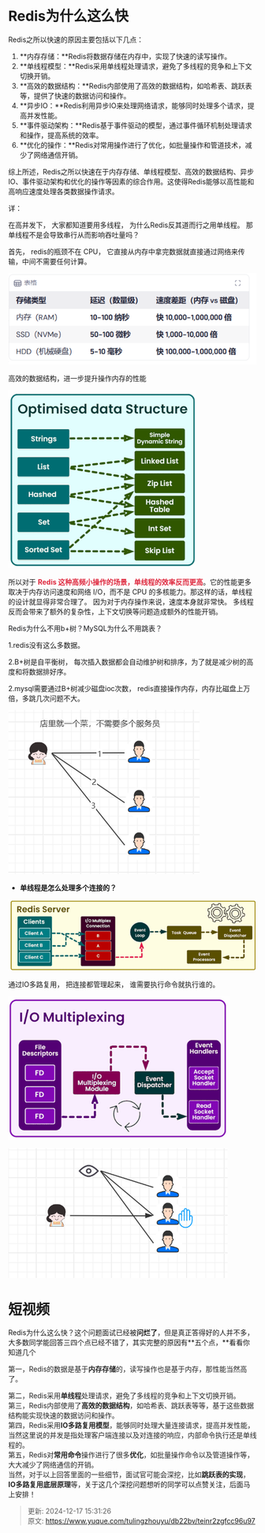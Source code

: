 # Redis为什么这么快

Redis之所以快速的原因主要包括以下几点：

1. **内存存储：**Redis将数据存储在内存中，实现了快速的读写操作。
2. **单线程模型：**Redis采用单线程处理请求，避免了多线程的竞争和上下文切换开销。
3. **高效的数据结构：**Redis内部使用了高效的数据结构，如哈希表、跳跃表等，提供了快速的数据访问和操作。
4. **异步IO：**Redis利用异步IO来处理网络请求，能够同时处理多个请求，提高并发性能。
5. **事件驱动架构：**Redis基于事件驱动的模型，通过事件循环机制处理请求和操作，提高系统的效率。
6. **优化的操作：**Redis对常用操作进行了优化，如批量操作和管道技术，减少了网络通信开销。

综上所述，Redis之所以快速在于内存存储、单线程模型、高效的数据结构、异步IO、事件驱动架构和优化的操作等因素的综合作用。这使得Redis能够以高性能和高响应速度处理各类数据操作请求。





详：

在高并发下， 大家都知道要用多线程，  为什么Redis反其道而行之用单线程。  那单线程不是会导致串行从而影响吞吐量吗？

首先，  redis的瓶颈不在 CPU，  它直接从内存中拿完数据就直接通过网络来传输，中间不需要任何计算。



![1732265354980-5677deb2-f2d5-474f-924a-d890437940b1.png](img/TzJ5gU6_myZQKQLB/1732265354980-5677deb2-f2d5-474f-924a-d890437940b1-328877.png)





高效的数据结构，进一步提升操作内存的性能

![1732258925728-7d6d5a81-96c4-4078-b7fd-7502d7124386.gif](img/TzJ5gU6_myZQKQLB/1732258925728-7d6d5a81-96c4-4078-b7fd-7502d7124386-592326.gif)



所以对于 **<font style="color:#DF2A3F;">Redis 这种高频小操作的场景，单线程的效率反而更高</font>**。它的性能更多取决于内存访问速度和网络 I/O，而不是 CPU 的多核能力。那这样的话，单线程的设计就显得非常合理了。 因为对于内存操作来说，速度本身就非常快。 多线程反而会带来了额外的复杂性，上下文切换等问题造成额外的性能开销。 



<font style="color:rgb(24, 25, 28);">Redis为什么不用b+树？MySQL为什么不用跳表？ </font>

1.redis没有这么多数据。

2.B+树是自平衡树， 每次插入数据都会自动维护树和排序，为了就是减少树的高度和将数据排好序。

2.mysql需要通过B+树减少磁盘ioc次数， redis直接操作内存，内存比磁盘上万倍，多跳几次问题不大。 

![1732265462209-32360405-a69f-4660-af27-62c2998e9e11.png](img/TzJ5gU6_myZQKQLB/1732265462209-32360405-a69f-4660-af27-62c2998e9e11-393125.png)



+ **单线程是怎么处理多个连接的？**

![1732258344616-63966f50-f9f4-42cd-a7f9-771d8453fe8e.gif](img/TzJ5gU6_myZQKQLB/1732258344616-63966f50-f9f4-42cd-a7f9-771d8453fe8e-331147.gif)

通过IO多路复用，     把连接都管理起来， 谁需要执行命令就执行谁的。

![1732258576904-eaf01fcd-cbdb-4d10-8041-b5b6f498b1c0.gif](img/TzJ5gU6_myZQKQLB/1732258576904-eaf01fcd-cbdb-4d10-8041-b5b6f498b1c0-544759.gif)



![1732265614403-016b5175-da5b-4b8e-9203-4552c7708678.png](img/TzJ5gU6_myZQKQLB/1732265614403-016b5175-da5b-4b8e-9203-4552c7708678-389006.png)

# 短视频

Redis为什么这么快？这个问题面试已经被**问烂了**，但是真正答得好的人并不多，大多数同学能回答三四个点已经不错了，其实完整的原因有**五个点，**看看你知道几个

<font style="color:rgb(38, 38, 38);">第一，Redis的数据是基于</font>**<font style="color:rgb(38, 38, 38);">内存存储</font>**<font style="color:rgb(38, 38, 38);">的，读写操作也是基于内存，那性能当然高了。</font>

<font style="color:rgb(38, 38, 38);">第二，Redis采用</font>**<font style="color:rgb(38, 38, 38);">单线程</font>**<font style="color:rgb(38, 38, 38);">处理请求，避免了多线程的竞争和上下文切换开销。  
</font><font style="color:rgb(38, 38, 38);">第三，Redis内部使用了</font>**<font style="color:rgb(38, 38, 38);">高效的数据结构</font>**<font style="color:rgb(38, 38, 38);">，如哈希表、跳跃表等等，基于这些数据结构能实现快速的数据访问和操作。  
</font><font style="color:rgb(38, 38, 38);">第四，Redis采用</font>**<font style="color:rgb(38, 38, 38);">IO多路复用模型</font>**<font style="color:rgb(38, 38, 38);">，能够同时处理大量连接请求，提高并发性能，当然这里说的并发是指处理客户端连接以及对连接的响应，内部命令执行还是单线程的。  
</font><font style="color:rgb(38, 38, 38);">第五，Redis对</font>**<font style="color:rgb(38, 38, 38);">常用命令</font>**<font style="color:rgb(38, 38, 38);">操作进行了很多</font>**<font style="color:rgb(38, 38, 38);">优化</font>**<font style="color:rgb(38, 38, 38);">，如批量操作命令以及管道操作等，大大减少了网络通信的开销。  
</font><font style="color:rgb(38, 38, 38);">当然，对于以上回答里面的一些细节，面试官可能会深挖，比如</font>**<font style="color:rgb(38, 38, 38);">跳跃表的实现</font>**<font style="color:rgb(38, 38, 38);">，</font>**<font style="color:rgb(38, 38, 38);">IO多路复用底层原理</font>**<font style="color:rgb(38, 38, 38);">等，</font>关于这几个深挖问题想听的同学可以点赞关注，后面马上安排！

> 更新: 2024-12-17 15:31:26  
> 原文: <https://www.yuque.com/tulingzhouyu/db22bv/teinr2zgfcc96u97>